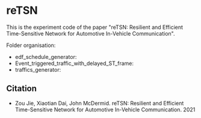 # reTSN
This is the experiment code of the paper "reTSN: Resilient and Efficient Time-Sensitive Network for Automotive In-Vehicle Communication".

Folder organisation:

- edf_schedule_generator:
- Event_triggered_traffic_with_delayed_ST_frame: 
- traffics_generator:


## Citation
- Zou Jie, Xiaotian Dai, John McDermid. reTSN: Resilient and Efficient Time-Sensitive Network for Automotive In-Vehicle Communication. 2021 
